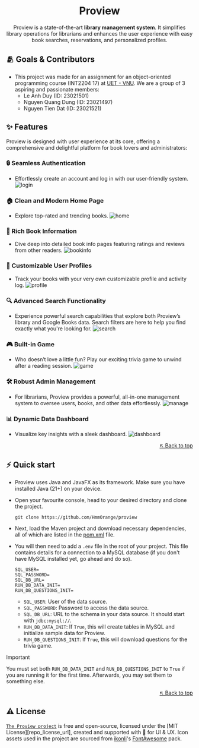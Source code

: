 <div align="center">

# Proview

Proview is a state-of-the-art **library management system**. It simplifies library operations for librarians and enhances the user experience with easy book searches, reservations, and personalized profiles.
</div>

<a name="readme-top"></a>

## 🫂 Goals & Contributors

- This project was made for an assignment for an object-oriented programming course (INT2204 17) at [UET - VNU][uet_url]. We are a group of 3 aspiring and passionate members:
  - Le Anh Duy (ID: 23021501)
  - Nguyen Quang Dung (ID: 23021497)
  - Nguyen Tien Dat (ID: 23021521)

## ✨ Features
Proview is designed with user experience at its core, offering a comprehensive and delightful platform for book lovers and administrators:

### 🔒 Seamless Authentication
- Effortlessly create an account and log in with our user-friendly system.
  ![login](./assets/readme/login.png)

### 🏠 Clean and Modern Home Page
- Explore top-rated and trending books.
  ![home](./assets/readme/home.png)

### 📖 Rich Book Information
- Dive deep into detailed book info pages featuring ratings and reviews from other readers.
  ![bookinfo](./assets/readme/bookinfo.png)

### 👤 Customizable User Profiles
- Track your books with your very own customizable profile and activity log.
  ![profile](./assets/readme/profile.png)

### 🔍 Advanced Search Functionality
- Experience powerful search capabilities that explore both Proview’s library and Google Books data. Search filters are here to help you find exactly what you're looking for.
  ![search](./assets/readme/search.png)

### 🎮 Built-in Game
- Who doesn’t love a little fun? Play our exciting trivia game to unwind after a reading session.
  ![game](./assets/readme/game.png)

### 🛠️ Robust Admin Management
- For librarians, Proview provides a powerful, all-in-one management system to oversee users, books, and other data effortlessly.
  ![manage](./assets/readme/manage.png)

### 📊 Dynamic Data Dashboard
- Visualize key insights with a sleek dashboard.
  ![dashboard](./assets/readme/dashboard.png)

<div align="right">

[&nwarr; Back to top](#readme-top)

</div>

## ⚡️ Quick start
- Proview uses Java and JavaFX as its framework. Make sure you have installed Java (21+) on your device.
- Open your favourite console, head to your desired directory and clone the project.
    ```console
    git clone https://github.com/HmmOrange/proview
    ```
- Next, load the Maven project and download necessary dependencies, all of which are listed in the [pom.xml](./pom.xml) file.
- You will then need to add a `.env` file in the root of your project. This file contains details for a connection to a MySQL database (if you don't have MySQL installed yet, go ahead and do so).
    ```env
    SQL_USER= 
    SQL_PASSWORD= 
    SQL_DB_URL= 
    RUN_DB_DATA_INIT= 
    RUN_DB_QUESTIONS_INIT= 
    ```

  - `SQL_USER`: User of the data source.
  - `SQL_PASSWORD`: Password to access the data source.
  - `SQL_DB_URL`: URL to the schema in your data source. It should start with `jdbc:mysql://`.
  - `RUN_DB_DATA_INIT`: If `True`, this will create tables in MySQL and initialize sample data for Proview.
  - `RUN_DB_QUESTIONS_INIT`: If `True`, this will download questions for the trivia game.

> [!IMPORTANT]
> You must set both `RUN_DB_DATA_INIT` and `RUN_DB_QUESTIONS_INIT` to `True` if you are running it for the first time. Afterwards, you may set them to something else.

<div align="right">

[&nwarr; Back to top](#readme-top)

</div>

## ⚠️ License

[`The Proview project`][repo_url] is free and open-source, licensed under the [MIT License][repo_license_url], created and supported with 🩵 for UI & UX. Icon assets used in the project are sourced from [ikonli][ikonli_repo_url]'s [FontAwesome][fa_url] pack.

<!-- Repository links -->
[repo_url]: https://github.com/HmmOrange/proview
[ikonli_repo_url]: https://github.com/kordamp/ikonli
[uet_url]: https://uet.vnu.edu.vn/
[fa_url]: https://fontawesome.com/
